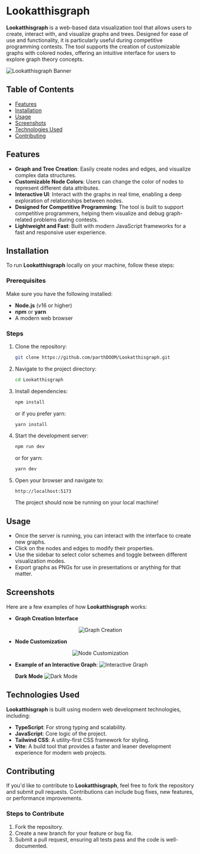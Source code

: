 # Lookatthisgraph

**Lookatthisgraph** is a web-based data visualization tool that allows users to create, interact with, and visualize graphs and trees. Designed for ease of use and functionality, it is particularly useful during competitive programming contests. The tool supports the creation of customizable graphs with colored nodes, offering an intuitive interface for users to explore graph theory concepts.

![Lookatthisgraph Banner](screenshots/page.png)

## Table of Contents

- [Features](#features)
- [Installation](#installation)
- [Usage](#usage)
- [Screenshots](#screenshots)
- [Technologies Used](#technologies-used)
- [Contributing](#contributing)

## Features

- **Graph and Tree Creation**: Easily create nodes and edges, and visualize complex data structures.
- **Customizable Node Colors**: Users can change the color of nodes to represent different data attributes.
- **Interactive UI**: Interact with the graphs in real time, enabling a deep exploration of relationships between nodes.
- **Designed for Competitive Programming**: The tool is built to support competitive programmers, helping them visualize and debug graph-related problems during contests.
- **Lightweight and Fast**: Built with modern JavaScript frameworks for a fast and responsive user experience.

## Installation

To run **Lookatthisgraph** locally on your machine, follow these steps:

### Prerequisites

Make sure you have the following installed:

- **Node.js** (v16 or higher)
- **npm** or **yarn**
- A modern web browser

### Steps

1. Clone the repository:

   ```bash
   git clone https://github.com/parthDOOM/Lookatthisgraph.git
   ```

2. Navigate to the project directory:

   ```bash
   cd Lookatthisgraph
   ```

3. Install dependencies:

   ```bash
   npm install
   ```

   or if you prefer yarn:

   ```bash
   yarn install
   ```

4. Start the development server:

   ```bash
   npm run dev
   ```

   or for yarn:

   ```bash
   yarn dev
   ```

5. Open your browser and navigate to:

   ```
   http://localhost:5173
   ```

   The project should now be running on your local machine!

## Usage

- Once the server is running, you can interact with the interface to create new graphs.
- Click on the nodes and edges to modify their properties.
- Use the sidebar to select color schemes and toggle between different visualization modes.
- Export graphs as PNGs for use in presentations or anything for that matter.

## Screenshots

Here are a few examples of how **Lookatthisgraph** works:

- **Graph Creation Interface**

<div align="center">
  <img src="screenshots/graph_interface.png" alt="Graph Creation" />
</div>

- **Node Customization**

<div align="center">
  <img src="screenshots/node_interface.png" alt="Node Customization" />
</div>

- **Example of an Interactive Graph**:
  ![Interactive Graph](screenshots/sample.png)

  **Dark Mode**
  ![Dark Mode](screenshots/dark.png)

## Technologies Used

**Lookatthisgraph** is built using modern web development technologies, including:

- **TypeScript**: For strong typing and scalability.
- **JavaScript**: Core logic of the project.
- **Tailwind CSS**: A utility-first CSS framework for styling.
- **Vite**: A build tool that provides a faster and leaner development experience for modern web projects.

## Contributing

If you'd like to contribute to **Lookatthisgraph**, feel free to fork the repository and submit pull requests. Contributions can include bug fixes, new features, or performance improvements.

### Steps to Contribute

1. Fork the repository.
2. Create a new branch for your feature or bug fix.
3. Submit a pull request, ensuring all tests pass and the code is well-documented.
